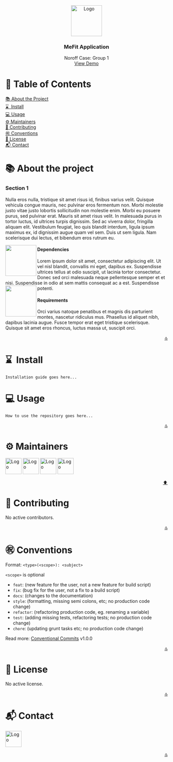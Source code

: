 <div id="top"></div>

<div align="center">
  <img src="https://img.icons8.com/color/96/000000/bench-press-with-dumbbells.png" alt="Logo" width="96" height="96">
  <h3 align="center">MeFit Application</h3>
  <p align="center">
    Noroff Case: Group 1
    <br />
    <a href="#">View Demo</a>
  </p>
</div>

<!-- TABLE OF CONTENTS -->
# 📙 Table of Contents
[📚 About the Project](-about-the-project)  
[⌛&nbsp; Install](-install)  
[💻 Usage](-usage)  
[⚙ Maintainers](-maintainers)  
[🤝 Contributing](-contributing)  
[㊗ Conventions](-conventions)  
[📝 License](-license)  
[📬 Contact](-contact)  

<!-- ABOUT THE PROJECT -->
# 📚 About the project
### Section 1
Nulla eros nulla, tristique sit amet risus id, finibus varius velit. Quisque vehicula congue mauris, nec pulvinar eros fermentum non. 
Morbi molestie justo vitae justo lobortis sollicitudin non molestie enim. Morbi eu posuere purus, sed pulvinar erat. Mauris sit amet risus velit. 
In malesuada purus in tortor luctus, id ultrices turpis dignissim. Sed ac viverra dolor, fringilla aliquam elit. 
Vestibulum feugiat, leo quis blandit interdum, ligula ipsum maximus ex, id dignissim augue quam vel sem. Duis ut sem ligula. 
Nam scelerisque dui lectus, et bibendum eros rutrum eu.

<img align="left" width="96" src="https://img.icons8.com/color/480/000000/tree-structure.png">
<h4>Dependencies</h4>
Lorem ipsum dolor sit amet, consectetur adipiscing elit. Ut vel nisl blandit, convallis mi eget, dapibus ex. 
Suspendisse ultrices tellus at odio suscipit, ut lacinia tortor consectetur. Donec sed orci malesuada neque pellentesque semper et et nisi. 
Suspendisse in odio at sem mattis consequat ac a est. Suspendisse potenti.

<img align="left" width="96" src="https://img.icons8.com/color/480/000000/rules-book.png">
<h4>Requirements</h4>
Orci varius natoque penatibus et magnis dis parturient montes, nascetur ridiculus mus. Phasellus id aliquet nibh, dapibus lacinia augue. 
Fusce tempor erat eget tristique scelerisque. Quisque sit amet eros rhoncus, luctus massa ut, suscipit orci.

<p align="right"><!-- BACK TO TOP -->
  <a href="#top" align="right">🔝</a>
</p>

<!-- INSTALL -->
# ⌛&nbsp; Install
```
Installation guide goes here...
```

<!-- USAGE -->
# 💻 Usage
```
How to use the repository goes here...
```

<p align="right"><!-- BACK TO TOP -->
  <a href="#top" align="right">🔝</a>
</p>

<!-- MAINTAINERS -->
# ⚙ Maintainers
<a href="https://github.com/Cusatelli"><img src="https://avatars.githubusercontent.com/u/39692033?v=4" alt="Logo" width="50"></a>
<a href="https://github.com/meckan"><img src="https://avatars.githubusercontent.com/u/15233202?v=4" alt="Logo" width="50"></a>
<a href="https://github.com/OmarAbdiAli"><img src="https://avatars.githubusercontent.com/u/97539265?v=4" alt="Logo" width="50"></a>
<a href="https://github.com/Pizzarulle"><img src="https://avatars.githubusercontent.com/u/48913785?v=4" alt="Logo" width="50"></a>

<p align="right"><!-- BACK TO TOP -->
  <a href="#top" align="right">⬆️</a>
</p>

<!-- CONTRIBUTING -->
# 🤝 Contributing
No active contributors.

<p align="right"><!-- BACK TO TOP -->
  <a href="#top" align="right">🔝</a>
</p>

<!-- CONVENTIONS -->
# ㊗ Conventions
Format: `<type>(<scope>): <subject>`

`<scope>` is optional

- `feat`: (new feature for the user, not a new feature for build script)
- `fix`: (bug fix for the user, not a fix to a build script)
- `docs`: (changes to the documentation)
- `style`: (formatting, missing semi colons, etc; no production code change)
- `refactor`: (refactoring production code, eg. renaming a variable)
- `test`: (adding missing tests, refactoring tests; no production code change)
- `chore`: (updating grunt tasks etc; no production code change)

Read more: [Conventional Commits](https://www.conventionalcommits.org/en/v1.0.0/) v1.0.0

<p align="right"><!-- BACK TO TOP -->
  <a href="#top" align="right">🔝</a>
</p>

<!-- LICENSE -->
# 📝 License
No active license.

<p align="right"><!-- BACK TO TOP -->
  <a href="#top" align="right">🔝</a>
</p>

<!-- CONTACT -->
# 📬 Contact
<a href="mailto:github.cusatelli@gmail.com"><img src="https://avatars.githubusercontent.com/u/39692033?v=4" alt="Logo" width="50"></a>

<p align="right"><!-- BACK TO TOP -->
  <a href="#top" align="right">🔝</a>
</p>
